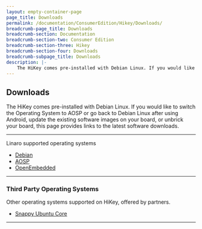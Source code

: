 ```yaml
---
layout: empty-container-page
page_title: Downloads
permalink: /documentation/ConsumerEdition/Hikey/Downloads/
breadcrumb-page_title: Downloads
breadcrumb-section: Documentation
breadcrumb-section-two: Consumer Edition
breadcrumb-section-three: Hikey
breadcrumb-section-four: Downloads
breadcrumb-subpage_title: Downloads
description: |-
    The HiKey comes pre-installed with Debian Linux. If you would like to switch the Operating System to AOSP or go back to Debian Linux after using Android, update the existing software images on your board, or unbrick your board, this page provides links to the latest software downloads.
---
```

## Downloads

The HiKey comes pre-installed with Debian Linux. If you would like to switch the Operating System to AOSP or go back to Debian Linux after using Android, update the existing software images on your board, or unbrick your board, this page provides links to the latest software downloads.

***

Linaro supported operating systems

- [Debian](Debian.md)
- [AOSP](AOSP.md)
- [OpenEmbedded](OpenEmbedded.md)

***

### Third Party Operating Systems

Other operating systems supported on HiKey, offered by partners.

- [Snappy Ubuntu Core](http://www.lemaker.org/product-hikey-download-54.html)

***

